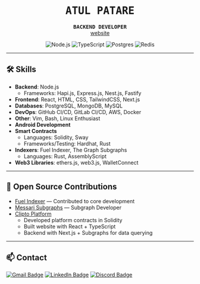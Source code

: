 <h1 align="center">
  <samp><b>ATUL PATARE</b></samp>
</h1>

<p align="center">
  <samp><strong>BACKEND DEVELOPER</strong></samp><br>
  <a href="https://atulpatare.in">website</a>
</p>

<p align="center">
  <img alt="Node.js" src="https://img.shields.io/badge/Node.js-339933?style=flat-square&logo=node.js&logoColor=white">
  <img alt="TypeScript" src="https://img.shields.io/badge/TypeScript-007ACC?style=flat-square&logo=typescript&logoColor=white">
  <img alt="Postgres" src="https://img.shields.io/badge/PostgreSQL-336791?style=flat-square&logo=postgresql&logoColor=white">
  <img alt="Redis" src="https://img.shields.io/badge/Redis-DC382D?style=flat-square&logo=redis&logoColor=white">
</p>

---

## 🛠 Skills

- **Backend**: Node.js  
  - Frameworks: Hapi.js, Express.js, Nest.js, Fastify
- **Frontend**: React, HTML, CSS, TailwindCSS, Next.js
- **Databases**: PostgreSQL, MongoDB, MySQL
- **DevOps**: GitHub CI/CD, GitLab CI/CD, AWS, Docker
- **Other**: Vim, Bash, Linux Enthusiast
- **Android Development**
- **Smart Contracts**  
  - Languages: Solidity, Sway  
  - Frameworks/Testing: Hardhat, Rust
- **Indexers**: Fuel Indexer, The Graph Subgraphs  
  - Languages: Rust, AssemblyScript
- **Web3 Libraries**: ethers.js, web3.js, WalletConnect

---

## 🧩 Open Source Contributions

- [Fuel Indexer](https://github.com/FuelLabs/fuel-indexer) — Contributed to core development
- [Messari Subgraphs](https://github.com/messari/subgraphs) — Subgraph Developer
- [Clipto Platform](https://github.com/Clipto-Platform)  
  - Developed platform contracts in Solidity  
  - Built website with React + TypeScript  
  - Backend with Next.js + Subgraphs for data querying

---

## 📫 Contact

[![Gmail Badge](https://img.shields.io/badge/Gmail-DB4437?style=flat-square&logo=gmail&logoColor=white)](mailto:atulpatare99@gmail.com)
[![LinkedIn Badge](https://img.shields.io/badge/LinkedIn-0A66C2?style=flat-square&logo=linkedin&logoColor=white)](https://www.linkedin.com/in/atul-patare-a768a3165/)
[![Discord Badge](https://img.shields.io/badge/Discord-5865F2?style=flat-square&logo=discord&logoColor=white)](https://discord.com/users/atul.patare)

